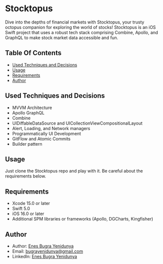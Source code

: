 # Stocktopus

Dive into the depths of financial markets with Stocktopus, your trusty octopus companion for exploring the world of stocks! Stocktopus is an iOS Swift project that uses a robust tech stack comprising Combine, Apollo, and GraphQL to make stock market data accessible and fun.

## Table Of Contents

- [Used Techniques and Decisions](#used-techniques-and-decisions)
- [Usage](#usage)
- [Requirements](#requirements)
- [Author](#author)

## Used Techniques and Decisions

- MVVM Architecture
- Apollo GraphQL
- Combine
- UIDiffableDataSource and UICollectionViewCompositionalLayout
- Alert, Loading, and Network managers
- Programmatically UI Development
- GitFlow and Atomic Commits
- Builder pattern


## Usage

Just clone the Stocktopus repo and play with it. Be careful about the requirements below. 

## Requirements
- Xcode 15.0 or later
- Swift 5.0
- iOS 16.0 or later
- Additional SPM libraries or frameworks (Apollo, DGCharts, Kingfisher)

## Author

- Author: [Enes Bugra Yenidunya](https://github.com/bugrayenidunya)
- Email: bugrayenidunya@gmail.com
- LinkedIn: [Enes Bugra Yenidunya](https://www.linkedin.com/in/enes-bugra-yenidunya/)
